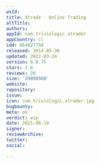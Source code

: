 ```yaml
---
wsId: 
title: Xtrade - Online Trading
altTitle: 
authors: 
appId: com.triviologic.xtrader
appCountry: cl
idd: 864027750
released: 2014-05-30
updated: 2022-03-24
version: 6.0.75
stars: 2.6
reviews: 26
size: '29890560'
website: 
repository: 
issue: 
icon: com.triviologic.xtrader.jpg
bugbounty: 
meta: ok
verdict: wip
date: 2021-08-19
signer: 
reviewArchive: 
twitter: 
social: 

---
```


